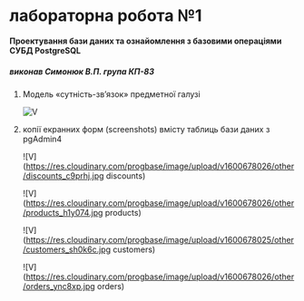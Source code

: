 # лабораторна робота №1

**Проектування бази даних та ознайомлення з базовими операціями СУБД PostgreSQL**

##### виконав Симонюк В.П. група КП-83

1. Модель «сутність-зв’язок» предметної галузі

   ![V](https://res.cloudinary.com/progbase/image/upload/v1600674247/other/er_qpswdk.jpg)
   
2. копії екранних форм (screenshots) вмісту таблиць бази даних з pgAdmin4
   
      ![V](https://res.cloudinary.com/progbase/image/upload/v1600678026/other/discounts_c9prhj.jpg discounts)
   
      ![V](https://res.cloudinary.com/progbase/image/upload/v1600678026/other/products_h1y074.jpg products)
   
      ![V](https://res.cloudinary.com/progbase/image/upload/v1600678025/other/customers_sh0k6c.jpg customers)
   
      ![V](https://res.cloudinary.com/progbase/image/upload/v1600678026/other/orders_ync8xp.jpg orders)
